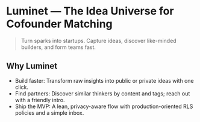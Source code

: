 # Luminet — The Idea Universe for Cofounder Matching

> Turn sparks into startups. Capture ideas, discover like-minded builders, and form teams fast.

## Why Luminet
- Build faster: Transform raw insights into public or private ideas with one click.
- Find partners: Discover similar thinkers by content and tags; reach out with a friendly intro.
- Ship the MVP: A lean, privacy-aware flow with production-oriented RLS policies and a simple inbox.
